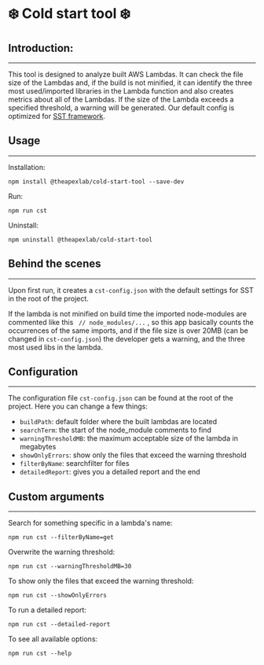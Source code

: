 # ❄️ Cold start tool ❄️

## Introduction:

---
This tool is designed to analyze built AWS Lambdas. It can check the file size of the Lambdas and, if the build is not minified, it can identify the three most used/imported libraries in the Lambda function and also creates metrics about all of the Lambdas. If the size of the Lambda exceeds a specified threshold, a warning will be generated. Our default config is optimized for <a href="https://sst.dev/">SST framework</a>.
## Usage
---

Installation:
``` 
npm install @theapexlab/cold-start-tool --save-dev
```

Run:
```
npm run cst
```

Uninstall:
```
npm uninstall @theapexlab/cold-start-tool
```

## Behind the scenes
---
Upon first run, it creates a ``` cst-config.json ``` with the default settings for SST in the root of the project.

If the lambda is not minified on build time the imported node-modules are commented like this ``` // node_modules/...``` , so this app basically counts the occurrences of the same imports, and if the file size is over 20MB (can be changed in ```cst-config.json```) the developer gets a warning, and the three most used libs in the lambda.

## Configuration
___
The configuration file ```cst-config.json``` can be found at the root of the project. Here you can change a few things:

* ```buildPath```: default folder where the built lambdas are located
* ```searchTerm```: the start of the node_module comments to find
* ```warningThresholdMB```: the maximum acceptable size of the lambda in megabytes
* ```showOnlyErrors```: show only the files that exceed the warning threshold
* ```filterByName```: searchfilter for files
* ```detailedReport```: gives you a detailed report and the end
## Custom arguments
___

Search for something specific in a lambda's name: 
```
npm run cst --filterByName=get
```

Overwrite the warning threshold:
```
npm run cst --warningThresholdMB=30
```

To show only the files that exceed the warning threshold:
```
npm run cst --showOnlyErrors
```
To run a detailed report:
```
npm run cst --detailed-report
```
To see all available options:

```
npm run cst --help
```

